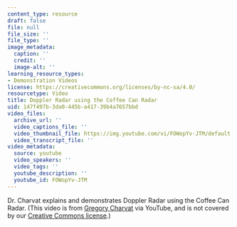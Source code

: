 ```yaml
---
content_type: resource
draft: false
file: null
file_size: ''
file_type: ''
image_metadata:
  caption: ''
  credit: ''
  image-alt: ''
learning_resource_types:
- Demonstration Videos
license: https://creativecommons.org/licenses/by-nc-sa/4.0/
resourcetype: Video
title: Doppler Radar using the Coffee Can Radar
uid: 147f497b-3da0-445b-a417-39b4a7657bbd
video_files:
  archive_url: ''
  video_captions_file: ''
  video_thumbnail_file: https://img.youtube.com/vi/FOWopYv-JTM/default.jpg
  video_transcript_file: ''
video_metadata:
  source: youtube
  video_speakers: ''
  video_tags: ''
  youtube_description: ''
  youtube_id: FOWopYv-JTM
---
```

Dr. Charvat explains and demonstrates Doppler Radar using the Coffee Can Radar. (This video is from [Gregory Charvat](http://www.youtube.com/user/charvatg) via YouTube, and is not covered by our [Creative Commons license](https://ocw-studio.odl.mit.edu/terms/#cc).)